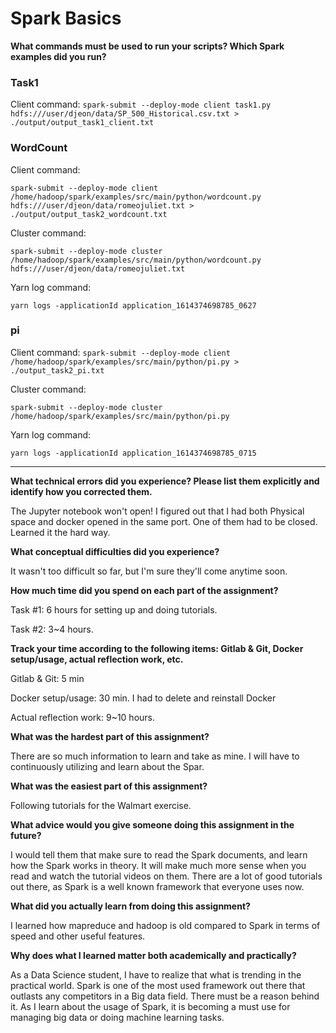# Spark Basics

__What commands must be used to run your scripts? Which Spark examples did you run?__

### Task1 

Client command:
`spark-submit --deploy-mode client task1.py hdfs:///user/djeon/data/SP_500_Historical.csv.txt > ./output/output_task1_client.txt`

### WordCount

Client command:

`spark-submit --deploy-mode client /home/hadoop/spark/examples/src/main/python/wordcount.py hdfs:///user/djeon/data/romeojuliet.txt > ./output/output_task2_wordcount.txt`

Cluster command: 

`spark-submit --deploy-mode cluster /home/hadoop/spark/examples/src/main/python/wordcount.py hdfs:///user/djeon/data/romeojuliet.txt`

Yarn log command: 

`yarn logs -applicationId application_1614374698785_0627`

### pi

Client command:
`spark-submit --deploy-mode client /home/hadoop/spark/examples/src/main/python/pi.py > ./output_task2_pi.txt`

Cluster command: 

`spark-submit --deploy-mode cluster /home/hadoop/spark/examples/src/main/python/pi.py`

Yarn log command: 

`yarn logs -applicationId application_1614374698785_0715`

---

__What technical errors did you experience? Please list them explicitly and identify how you corrected them.__

The Jupyter notebook won't open! I figured out that I had both Physical space and docker opened in the same port. One of them had to be closed. Learned it the hard way.  

__What conceptual difficulties did you experience?__

It wasn't too difficult so far, but I'm sure they'll come anytime soon.

__How much time did you spend on each part of the assignment?__

Task #1: 6 hours for setting up and doing tutorials.

Task #2: 3~4 hours.

__Track your time according to the following items: Gitlab & Git, Docker setup/usage, actual reflection work, etc.__

Gitlab & Git: 5 min

Docker setup/usage: 30 min. I had to delete and reinstall Docker

Actual reflection work: 9~10 hours. 

__What was the hardest part of this assignment?__

There are so much information to learn and take as mine. I will have to continuously utilizing and learn about the Spar.

__What was the easiest part of this assignment?__

Following tutorials for the Walmart exercise.

__What advice would you give someone doing this assignment in the future?__

I would tell them that make sure to read the Spark documents, and learn how the Spark works in theory. It will make much more sense when you read and watch the tutorial videos on them. There are a lot of good tutorials out there, as Spark is a well known framework that everyone uses now.

__What did you actually learn from doing this assignment?__

I learned how mapreduce and hadoop is old compared to Spark in terms of speed and other useful features. 

__Why does what I learned matter both academically and practically?__

As a Data Science student, I have to realize that what is trending in the practical world. Spark is one of the most used framework out there that outlasts any competitors in a Big data field. There must be a reason behind it. As I learn about the usage of Spark, it is becoming a must use for managing big data or doing machine learning tasks.
